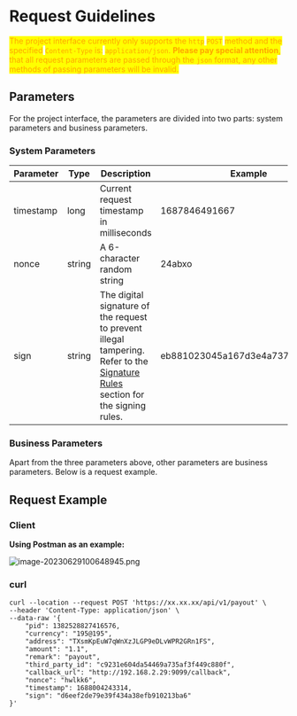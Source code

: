 # Request Guidelines

<mark style="color:orange;">The project interface currently only supports the </mark><mark style="color:orange;">`http`</mark> <mark style="color:orange;">`POST`</mark> <mark style="color:orange;"></mark><mark style="color:orange;">method and the specified</mark> <mark style="color:orange;">`Content-Type`</mark><mark style="color:orange;"> is:</mark> <mark style="color:orange;"></mark><mark style="color:orange;">`application/json`</mark><mark style="color:orange;">.</mark><mark style="color:orange;"> **Please pay special attention**</mark><mark style="color:orange;">, that all request parameters are passed through the `json`</mark><mark style="color:orange;"> format, any other methods of passing parameters will be invalid.</mark>

## Parameters

For the project interface, the parameters are divided into two parts: system parameters and business parameters.


### System Parameters

| Parameter        | Type     | Description                                                        | Example                              | Required |
| --------- | ------ | --------------------------------------------------------- | -------------------------------- | ---- |
| timestamp | long   | Current request timestamp in milliseconds                                              | 1687846491667                    | 是    |
| nonce     | string | A 6-character random string                                                  | 24abxo                           | 是    |
| sign      | string | The digital signature of the request to prevent illegal tampering. Refer to the [Signature Rules](signature-rules.md) section for the signing rules. | eb881023045a167d3e4a7378bc212f53 | 是    |

### Business Parameters

Apart from the three parameters above, other parameters are business parameters. Below is a request example.

## Request Example

### Client

**Using Postman as an example:**&#x20;

![image-20230629100648945.png](https://api.apifox.cn/api/v1/projects/2923699/resources/393696/image-preview)

### curl

```
curl --location --request POST 'https://xx.xx.xx/api/v1/payout' \
--header 'Content-Type: application/json' \
--data-raw '{
    "pid": 1382528827416576,
    "currency": "195@195",
    "address": "TXsmKpEuW7qWnXzJLGP9eDLvWPR2GRn1FS",
    "amount": "1.1",
    "remark": "payout",
    "third_party_id": "c9231e604da54469a735af3f449c880f",
    "callback_url": "http://192.168.2.29:9099/callback",
    "nonce": "hwlkk6",
    "timestamp": 1688004243314,
    "sign": "d6eef2de79e39f434a38efb910213ba6"
}'
```
